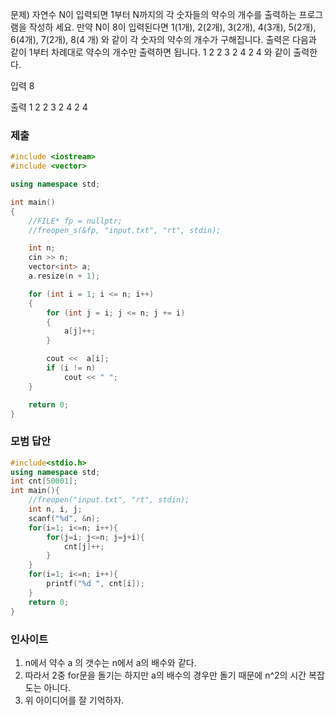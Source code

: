 문제)
자연수 N이 입력되면 1부터 N까지의 각 숫자들의 약수의 개수를 출력하는 프로그램을 작성하
세요. 만약 N이 8이 입력된다면 1(1개), 2(2개), 3(2개), 4(3개), 5(2개), 6(4개), 7(2개), 8(4
개) 와 같이 각 숫자의 약수의 개수가 구해집니다.
출력은 다음과 같이 1부터 차례대로 약수의 개수만 출력하면 됩니다.
1 2 2 3 2 4 2 4 와 같이 출력한다.

입력
8

출력
1 2 2 3 2 4 2 4

### 제출

``` Cpp
#include <iostream>
#include <vector>

using namespace std;

int main()
{
	//FILE* fp = nullptr;
	//freopen_s(&fp, "input.txt", "rt", stdin);

	int n;
	cin >> n;
	vector<int> a;
	a.resize(n + 1);

	for (int i = 1; i <= n; i++)
	{
		for (int j = i; j <= n; j += i)
		{
			a[j]++;
		}

		cout <<  a[i];
		if (i != n)
			cout << " ";
	}

	return 0;
}
```

### 모범 답안

``` Cpp
#include<stdio.h>
using namespace std;
int cnt[50001];
int main(){
	//freopen("input.txt", "rt", stdin);
	int n, i, j;
	scanf("%d", &n);
	for(i=1; i<=n; i++){
		for(j=i; j<=n; j=j+i){
			cnt[j]++;
		}
	}
	for(i=1; i<=n; i++){
		printf("%d ", cnt[i]);
	}
	return 0;
}
```

### 인사이트

1. n에서 약수 a 의 갯수는 n에서 a의 배수와 같다.
2. 따라서 2중 for문을 돌기는 하지만 a의 배수의 경우만 돌기 때문에 n^2의 시간 복잡도는 아니다.
3. 위 아이디어를 잘 기억하자. 